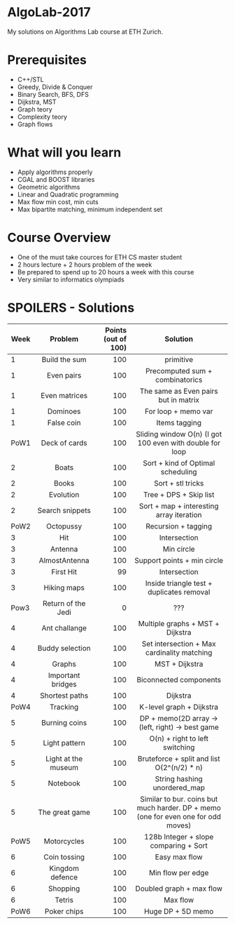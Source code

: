 # AlgoLab-2017
My solutions on Algorithms Lab course at ETH Zurich.

# Prerequisites
  * C++/STL
  * Greedy, Divide & Conquer
  * Binary Search, BFS, DFS
  * Dijkstra, MST
  * Graph teory
  * Complexity teory
  * Graph flows
  
# What will you learn
  * Apply algorithms properly
  * CGAL and BOOST libraries
  * Geometric algorithms
  * Linear and Quadratic programming
  * Max flow min cost, min cuts
  * Max bipartite matching, minimum independent set
  
# Course Overview
  * One of the must take cources for ETH CS master student
  * 2 hours lecture + 2 hours problem of the week
  * Be prepared to spend up to 20 hours a week with this course
  * Very similar to informatics olympiads

# SPOILERS - Solutions
| Week   | Problem   | Points (out of 100)   | Solution   |
| ------------- |:-------------:| -----:|:-------------------:|
| 1   | Build the sum    | 100   | primitive   |
| 1   | Even pairs    | 100   | Precomputed sum + combinatorics   |
| 1   | Even matrices     | 100   | The same as Even pairs but in matrix   |
| 1   | Dominoes   | 100   | For loop + memo var   |
| 1   | False coin   | 100   |Items tagging   |
| PoW1  | Deck of cards | 100   | Sliding window O(n) (I got 100 even with double for loop   |
| 2   | Boats   | 100   | Sort + kind of Optimal scheduling   |
| 2   | Books   | 100   | Sort + stl tricks   |
| 2   | Evolution   | 100   | Tree + DPS + Skip list   |
| 2   | Search snippets   | 100   | Sort + map + interesting array iteration   |
| PoW2   | Octopussy   | 100   | Recursion + tagging   |
| 3   | Hit   |   100    | Intersection   |
| 3   | Antenna   | 100   | Min circle   |
| 3   | AlmostAntenna | 100   | Support points + min circle   |
| 3   | First Hit   | 99   |   Intersection   |
| 3   | Hiking maps   | 100   | Inside triangle test + duplicates removal   |
| Pow3   | Return of the Jedi | 0   | ???   |
| 4   | Ant challange   | 100   | Multiple graphs + MST + Dijkstra   |
| 4   | Buddy selection   | 100    | Set intersection + Max cardinality matching   |
| 4   | Graphs   | 100   | MST + Dijkstra   
| 4   | Important bridges | 100 | Biconnected components   |
| 4   | Shortest paths   | 100   | Dijkstra   |
| PoW4   | Tracking   | 100   | K-level graph + Dijkstra   |
| 5   | Burning coins   | 100   | DP + memo(2D array -> (left, right) -> best game   |
| 5   | Light pattern   | 100   | O(n) + right to left switching   |
| 5   | Light at the museum   | 100   |Bruteforce + split and list O(2^(n/2) * n)   |
| 5   | Notebook   | 100   | String hashing unordered_map   |
| 5   | The great game   | 100   | Similar to bur. coins but much harder. DP + memo (one for even one for odd moves)   |
| PoW5   | Motorcycles   | 100   | 128b Integer + slope comparing + Sort   |
| 6   | Coin tossing   | 100   | Easy max flow   |
| 6   | Kingdom defence   | 100   | Min flow per edge   |
| 6   | Shopping   | 100   | Doubled graph + max flow   |
| 6   | Tetris   | 100   | Max flow   |
| PoW6   | Poker chips   | 100   | Huge DP + 5D memo   |
